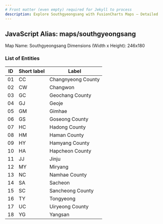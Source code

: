 ```yaml
---
# Front matter (even empty) required for Jekyll to process
description: Explore Southgyeongsang with FusionCharts Maps – Detailed features for seamless integration. Try now & enhance your data visualization today! 
---
```


## JavaScript Alias: maps/southgyeongsang

Map Name: Southgyeongsang
Dimensions (Width x Height): 246x180






### List of Entities

ID | Short label | Label
---|---|---|
01|CC|Changnyeong County
02|CW|Changwon
03|GC|Geochang County
04|GJ|Geoje
05|GM|Gimhae
06|GS|Goseong County
07|HC|Hadong County
08|HM|Haman County
09|HY|Hamyang County
10|HA|Hapcheon County
11|JJ|Jinju
12|MY|Miryang
13|NC|Namhae County
14|SA|Sacheon
15|SC|Sancheong County
16|TY|Tongyeong
17|UC|Uiryeong County
18|YG|Yangsan